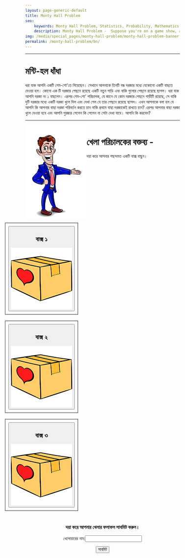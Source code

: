 ```yaml
---
layout: page-generic-default
title: Monty Hall Problem
seo: 
    keywords: Monty Hall Problem, Statistics, Probability, Mathematics
    description: Monty Hall Problem -  Suppose you're on a game show, and you're given the choice of three doors -- Behind one door is a car; behind the others, goats. You pick a door, say No. 1, and the host, who knows what's behind the doors, opens another door, say No. 3, which has a goat. He then says to you, "Do you want to pick door No. 2?" Is it to your advantage to switch your choice?
img: /media/special_pages/monty-hall-problem/monty-hall-problem-banner.jpg
permalink: /monty-hall-problem/bn/
---
```

<hr>
<h1>মন্টি-হল ধাঁধা</h1>
<p>ধরা যাক আপনি একটি গেম-শো'তে গিয়েছেন। সেখানে আপনাকে তিনটি বন্ধ দরজার মধ্যে যেকোনো একটি বাছতে দেওয়া হল। কোনো এক টি দরজার পেছনে রয়েছে একটি নতুন গাড়ি এবং বাকি গুলোর পেছনে রয়েছে ছাগল।    ধরা যাক আপনি দরজা নং ১ বাছলেন। এরপর গেম-শো' পরিচালক, যে জানে যে কোন দরজার পেছনে গাড়ীটি রয়েছে, সে বাকি দুটি দরজার মধ্যে একটি দরজা খুলে দিল এবং দেখা গেল যে তার পেছনে রয়েছে ছাগল।    এখন আপনাকে বলা হল যে আপনি কি আপনার বাছা দরজা পরিবর্তন করতে চান নাকি প্রথমে বাছা দরজাকেই রাখতে চান?    এরপর আপনার বাছা দরজা খুলে দেওয়া হবে এবং আপনি পুরষ্কার পেলেন কি পেলেন না সেটা দেখা যাবে।       আপনি কি করবেন?</p>
<hr>

<div class="host">
    <div class="host-img-container"><img src="/media/special_pages/monty-hall-problem/host.png" alt="" width="100%" ></div>
    <div class="message-container">
        <h1>খেলা পরিচালকের বক্তব্য - </h1>
        <p id="host-message">দয়া করে আপনার পছন্দমত একটি বাক্স বাছুন।</p>
    </div>
</div>

<div class="doors-group">
    <div class="door-wrapper">
        <button id="door1">
            <h2>বাক্স ১</h2>
            <div class="doorimg-container"><img src="/media/special_pages/monty-hall-problem/door-closed.png" alt=""  width="100%"></div>
        </button>
    </div>
    <div class="door-wrapper">
        <button id="door2">
            <h2>বাক্স ২</h2>
            <div class="doorimg-container"><img src="/media/special_pages/monty-hall-problem/door-closed.png" alt="" width="100%"></div>
        </button>
    </div>
    <div class="door-wrapper">
        <button id="door3">
            <h2>বাক্স ৩</h2>
            <div class="doorimg-container"><img src="/media/special_pages/monty-hall-problem/door-closed.png" alt="" width="100%"></div>
        </button>
    </div>
</div>

<form action="" method="" style="padding: 10px; text-align: center;">
    <h3>দয়া করে আপনার খেলার ফলাফল সাবমিট করুন।</h3>
    <p>খেলোয়ারের নাম:<input id="playerName" type="text" name="name"></p>
    <input type = "submit" name = "submit" value = "সাবমিট" />
    <h1 id="submitStat"></h1>
</form>

<div style="height: 100px;"></div>

<style>

    .host
    {
        display: flex;
        width: 100%;
    }
    .host-img-container
    {
        width: 200px    ;
    }

    .doors-group
    {
        max-width: calc(25% - 20px);
        display: flex;
        width: 100%;
        justify-content: center;
        flex-wrap: wrap;
    }

    .door-wrapper
    {
        margin: 10px;
        padding: 10px;
        border: solid black 1px;
    }
    .door-wrapper > button
    {cursor: pointer;}

    .doorimg-container
    {
        width: 200px;
    }

    .door-selected{
        background-color: #00DBDE;
        background-image: linear-gradient(60deg, #00DBDE 0%, #FC00FF 100%);
    }

    .door-empty
    {
        background: #ff0000;
        transform: scale(.8);
        transition: transform .5s;
    }

    .door-empty > button
    {
        cursor: no-drop;
    }
</style>

<script>
    var completeStat = false;
    var choice1 = null;
    var choice2 = null;
    var switched = null;
    var winStat = null;

    console.log("Monty Hall Problem");
    var prizeDoor = Math.floor(Math.random()*10)%3;

    var rand2 = -1; //initilizing rand2

    var stage1 = false;
    var stage2 = false;

    var door1 = document.getElementById("door1");
    var door2 = document.getElementById("door2");
    var door3 = document.getElementById("door3");
    var doors = document.getElementsByClassName("door-wrapper");

    var hostMsg = document.getElementById("host-message")

    door1.addEventListener("click", () =>{
        console.log("You have selected Box A");
        if(stage1 == false && stage2 == false) step1(0,prizeDoor);
        else if (stage1 == true && stage2 == false) step2(0);
        else console.log("Alteady completed.");
    });
    door2.addEventListener("click", () =>{
        console.log("You have selected Box B");
        if(stage1 == false && stage2 == false) step1(1,prizeDoor);
        else if (stage1 == true && stage2 == false) step2(1);
        else console.log("Alteady completed.");
    });
    door3.addEventListener("click", () =>{
        console.log("You have selected Box C");
        if(stage1 == false && stage2 == false) step1(2,prizeDoor);
        else if (stage1 == true && stage2 == false) step2(2);
        else console.log("Alteady completed.");
    });

    function step1(doorSelect, doorPrize) //Step 1 Function
    {
        stage1 = true;

        doors[doorSelect].classList.add("door-selected");
        
        if(doorSelect === doorPrize)
        {
            rand2 = (doorPrize+1)%3;
        }
        else
        {
            rand2 = 3-doorSelect-doorPrize;
        }

        doors[rand2].children[0].children[1].children[0].src = "/media/special_pages/monty-hall-problem/door-empty.png"
        
        hostMsg.innerText="আপনি বাক্স "+ (doorSelect+1) + " বেছেছেন।\nযেহেতু আমি দরজা " + (rand2+1) +"খুলে দিলাম, আপনি কি আপনার বাছা দরজা পরিবর্তন করবেন?"

        doors[rand2].classList.add("door-empty");

        choice1 = doorSelect;
    }

    function step2(doorSelect) //Step 2 Function
    {
        if (doorSelect == rand2)
        {
            stage2 = false;
            alert("Box "+(doorSelect+1)+" has already been revealed. You can't select that box");
            return 0;
        }
        else {
            stage2 = true;
            doors[doorSelect].classList.add("door-selected");
        }

        doors[0].children[0].children[1].children[0].src = "/media/special_pages/monty-hall-problem/door-empty.png"
        doors[1].children[0].children[1].children[0].src = "/media/special_pages/monty-hall-problem/door-empty.png"
        doors[2].children[0].children[1].children[0].src = "/media/special_pages/monty-hall-problem/door-empty.png"
        doors[prizeDoor].children[0].children[1].children[0].src = "/media/special_pages/monty-hall-problem/door-prize.png"

        if(doorSelect == prizeDoor)
        {
            hostMsg.innerText="You've Won!"
            winStat = 1;
        }
        else {
            hostMsg.innerText="You've Lost!"
            winStat = 0;
        }

        choice2 = doorSelect;

    }


    function rprtSend(event)
    {

        try{event.preventDefault();}
        finally{}   

        if (completeStat) 
        {
            alert("You've already submitted your game result. You can refresh this page and play again.");
            return 0;
        }
        else 


        if (choice1 == 0) choice1 = 'A';
        else if(choice1 == 1) choice1 ='B';
        else choice1 = "C";

        if (choice2 == 0) choice2 = 'A';
        else if(choice2 == 1) choice2 ='B';
        else choice2 = "C";

        if (prizeDoor == 0) prizeDoor = 'A';
        else if(prizeDoor == 1) prizeDoor ='B';
        else prizeDoor = "C";

        if (choice1 == choice2) switched = 0;
        else switched = 1;

        var playerName = document.getElementById("playerName").value;

        var rprt='name='+playerName+'&choice1='+choice1+'&choice2='+choice2+'&prizeDoor='+prizeDoor+'&switched='+switched+'&winStat='+winStat;

        // Send to server
        var scriptURL = "https://script.google.com/macros/s/AKfycbztSHZyG-Cey61xkFpWeIoAMxUH6SuvAyXR6380Pw/exec?"+rprt;

        console.log(scriptURL);
        
        fetch(scriptURL,{method:'get'})
        .then(Response => {
            //Response = Response.text();
            document.getElementById("submitStat").innerHTML="Successfully Submitted! Thanks for Playing<br><a href=\"https://docs.google.com/spreadsheets/d/1IIRbj1Ll6jUtJ_f71nAYpPpr74s9_Yv9KTYbTq2-hMo/edit?usp=sharing\" target=\"_blank\">View All Datasets & Analysis</a>\"";
            console.log(Response);
            completeStat = true;
        })
        .catch(Error => {
            document.getElementById("submitStat").innerHTML="Error!! Couldn't Submit your result.<br>Error Response: "+Error;
            console.log(Error);
            completeStat = true;
        });
    }

    document.forms[0].addEventListener('submit', rprtSend);

</script>
